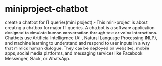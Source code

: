 # miniproject-chatbot
create a chatbot for IT queries(mini project):-
This mini-project is about creating a chatbox for major IT queries.
A chatbot is a software application designed to simulate human conversation through text or voice interactions. Chatbots use Artificial Intelligence (AI), Natural Language Processing (NLP), and machine learning to understand and respond to user inputs in a way that mimics human dialogue. They can be deployed on websites, mobile apps, social media platforms, and messaging services like Facebook Messenger, Slack, or WhatsApp.

